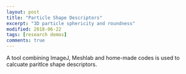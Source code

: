 ```yaml
---
layout: post
title: "Particle Shape Descriptors"
excerpt: "3D particle sphericity and roundness"
modified: 2018-06-22
tags: [research demos]
comments: true
---
```


A tool combining ImageJ, Meshlab and home-made codes is used to calcuate paritlce shape descriptors.